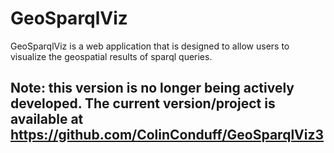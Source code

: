 # GeoSparqlViz
GeoSparqlViz is a web application that is designed to allow users to visualize the geospatial results of sparql queries.

## Note: this version is no longer being actively developed.  The current version/project is available at https://github.com/ColinConduff/GeoSparqlViz3

